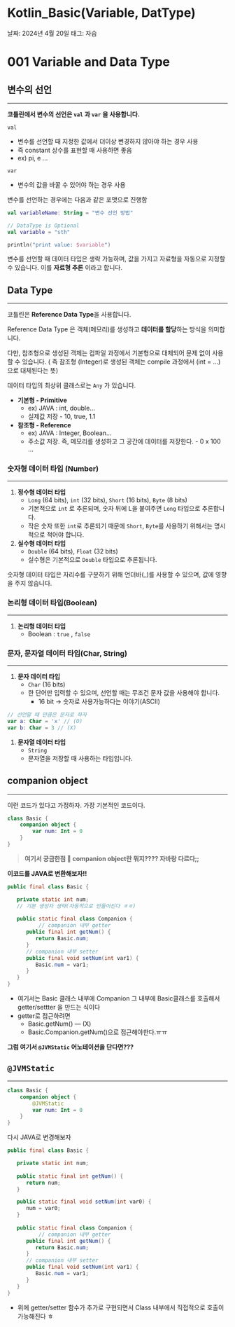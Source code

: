 # Kotlin_Basic(Variable, DatType)

날짜: 2024년 4월 20일
태그: 자습

# 001 Variable and Data Type

## 변수의 선언

---

**코틀린에서 변수의 선언은 `val` 과 `var` 을 사용합니다.**

`val` 

- 변수를 선언할 때 지정한 값에서 더이상 변경하지 않아야 하는 경우 사용
- 즉 constant 상수를 표현할 때 사용하면 좋음
- ex) pi, e …

`var`

- 변수의 값을 바꿀 수 있어야 하는 경우 사용

변수를 선언하는 경우에는 다음과 같은 포맷으로 진행함

```kotlin
val variableName: String = "변수 선언 방법"

// DataType is Optional
val variable = "sth"

println("print value: $variable")
```

변수를 선언할 때 데이터 타입은 생략 가능하며, 값을 가지고 자료형을 자동으로 지정할 수 있습니다.
이를 **자료형 추론** 이라고 합니다.

## Data Type

---

코틀린은 **Reference Data Type**을 사용합니다.

Reference Data Type 은 객체(메모리)를 생성하고 **데이터를 할당**하는 방식을 의미합니다.

다만, 참조형으로 생성된 객체는 컴파일 과정에서 기본형으로 대체되어 문제 없이 사용할 수 있습니다. ( 즉 참조형 (Integer)로 생성된 객체는 compile 과정에서 (int = …) 으로 대체된다는 뜻)

데이터 타입의 최상위 클래스로는 `Any` 가 있습니다.

- **기본형 - Primitive**
    - ex) JAVA : int, double…
    - 실제값 저장 - 10, true, 1.1
- **참조형 - Reference**
    - ex) JAVA : Integer, Boolean…
    - 주소값 저장. 즉, 메모리를 생성하고 그 공간에 데이터를 저장한다. - 0 x 100 …

### 숫자형 데이터 타입 (Number)

---

1. **정수형 데이터 타입**
    - `Long` (64 bits), `int` (32 bits), `Short` (16 bits), `Byte` (8 bits)
    - 기본적으로 `int` 로 추론되며, 숫자 뒤에 L을 붙여주면 `Long` 타입으로 추론합니다.
    - 작은 숫자 또한 `int`로 추론되기 때문에 `Short`, `Byte`를 사용하기 위해서는 명시적으로 적어야 합니다.
2. **실수형 데이터 타입**
    - `Double` (64 bits), `Float` (32 bits)
    - 실수형은 기본적으로 `Double` 타입으로 추론됩니다.

숫자형 데이터 타입은 자리수를 구분하기 위해 언더바(_)를 사용할 수 있으며, 값에 영향을 주지 않습니다.

### 논리형 데이터 타입(Boolean)

---

1. **논리형 데이터 타입**
    - Boolean : `true` , `false`

### 문자, 문자열 데이터 타입(Char, String)

---

1. **문자 데이터 타입**
    - `Char` (16 bits)
    - 한 단어만 입력할 수 있으며, 선언할 때는 무조건 문자 값을 사용해야 합니다.
        - 16 bit → 숫자로 사용가능하다는 이야기(ASCII)

```kotlin
// 선언할 때 만큼은 문자로 하자
var a: Char = 'x' // (O)
var b: Char = 3 // (X)
```

1. **문자열 데이터 타입**
    - `String`
    - 문자열을 저장할 때 사용하는 타입입니다.

## companion object

---

이런 코드가 있다고 가정하자. 가장 기본적인 코드이다. 

```kotlin
class Basic {
	companion object {
		var num: Int = 0
	}
}
```

> **여기서 궁금한점 🤔 companion object란 뭐지???? 자바랑 다르다;;**
> 

**이코드를 JAVA로 변환해보자!!**

```java
public final class Basic {

   private static int num;
   // 기본 생성자 생략(자동적으로 만들어진다 ㅎㅎ)
   
   public static final class Companion {
		  // companion 내부 getter
      public final int getNum() {
         return Basic.num;
      }
      // companion 내부 setter
      public final void setNum(int var1) {
         Basic.num = var1;
      }
   }
}
```

- 여기서는 Basic 클래스 내부에 Companion 그 내부에 Basic클래스를 호출해서 getter/settter 을 만드는 식이다
- getter로 접근하려면
    - Basic.getNum() — (X)
    - Basic.Companion.getNum()으로 접근해야한다.ㅠㅠ

**그럼 여기서 `@JVMStatic` 어노테이션을 단다면???**

## `@JVMStatic`

---

```kotlin
class Basic {
	companion object {
		@JVMStatic
		var num: Int = 0
	}
}
```

다시 JAVA로 변경해보자

```java
public final class Basic {

   private static int num;
   
   public static final int getNum() {
      return num;
   }

   public static final void setNum(int var0) {
      num = var0;
   }
   
   public static final class Companion {
		  // companion 내부 getter
      public final int getNum() {
         return Basic.num;
      }
      // companion 내부 setter
      public final void setNum(int var1) {
         Basic.num = var1;
      }
   }
}
```

- 위에 getter/setter 함수가 추가로 구현되면서 Class 내부에서 직접적으로 호출이 가능해진다 ㅎ
